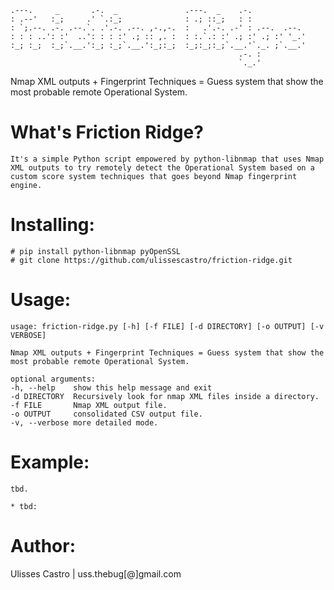 
    .---.     _       .-.  _               .---.  _    .-.            
    : .--'   :_;     .' `.:_;              : .; ::_;   : :            
    : `;.--. .-. .--.`. .'.-. .--. ,-.,-.  :   .'.-. .-' : .--.  .--. 
    : : : ..': :'  ..': : : :' .; :: ,. :  : :.`.: :' .; :' .; :' '_.'
    :_; :_;  :_;`.__.':_; :_;`.__.':_;:_;  :_;:_;:_;`.__.'`._. ;`.__.'
                                                       .-. :      
                                                       `._.'      

Nmap XML outputs + Fingerprint Techniques = Guess system that show the most probable remote Operational System.


What's Friction Ridge?
===============

	It's a simple Python script empowered by python-libnmap that uses Nmap XML outputs to try remotely detect the Operational System based on a custom score system techniques that goes beyond Nmap fingerprint engine.


Installing:
===========

	# pip install python-libnmap pyOpenSSL
	# git clone https://github.com/ulissescastro/friction-ridge.git


Usage:
======

	usage: friction-ridge.py [-h] [-f FILE] [-d DIRECTORY] [-o OUTPUT] [-v VERBOSE]

	Nmap XML outputs + Fingerprint Techniques = Guess system that show the most probable remote Operational System.

	optional arguments:
  	-h, --help    show this help message and exit
  	-d DIRECTORY  Recursively look for nmap XML files inside a directory.
  	-f FILE       Nmap XML output file.
  	-o OUTPUT     consolidated CSV output file.
  	-v, --verbose more detailed mode.


Example:
========
	
	tbd.

	* tbd:
  

Author:
=======

  Ulisses Castro | uss.thebug[@]gmail.com

